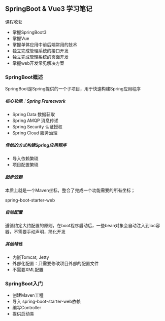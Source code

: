 ## SpringBoot & Vue3 学习笔记

课程收获

- 掌握SpringBoot3
- 掌握Vue
- 掌握单体应用中前后端常用的技术
- 独立完成管理系统的接口开发
- 独立完成管理系统的页面开发
- 掌握web开发常见解决方案



### SpringBoot概述

SpringBoot是Spring提供的一个子项目，用于快速构建Spring应用程序

##### 核心功能：Spring Framework

- Spring Data 数据获取
- Spring AMQP 消息传递
- Spring Security 认证授权
- Spring Cloud 服务治理

##### 传统的方式构建Spring应用程序

- 导入依赖繁琐
- 项目配置繁琐

##### 起步依赖

本质上就是一个Maven坐标，整合了完成一个功能需要的所有坐标；

spring-boot-starter-web

##### 自动配置

遵循约定大约配置的原则，在boot程序启动后，一些bean对象会自动注入到ioc容器，不需要手动声明，简化开发

##### 其他特性

- 内嵌Tomcat, Jetty
- 外部化配置：只需要修改项目外部的配置文件
- 不需要XML配置

###  SpringBoot入门

- 创建Maven工程
- 导入 spring-boot-starter-web依赖
- 编写Controller
- 提供启动类